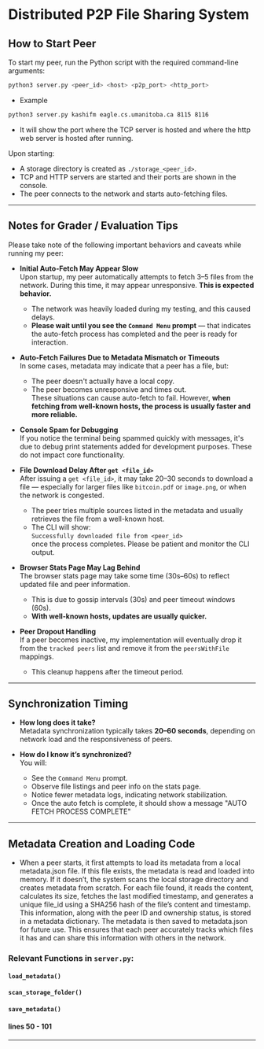 # Distributed P2P File Sharing System 

## How to Start Peer

To start my peer, run the Python script with the required command-line arguments:

```bash
python3 server.py <peer_id> <host> <p2p_port> <http_port>
```
- Example
```bash
python3 server.py kashifm eagle.cs.umanitoba.ca 8115 8116
```

- It will show the port where the TCP server is hosted and where the http web server is hosted after running.


Upon starting:
- A storage directory is created as `./storage_<peer_id>`.
- TCP and HTTP servers are started and their ports are shown in the console.
- The peer connects to the network and starts auto-fetching files.

---


##  Notes for Grader / Evaluation Tips

Please take note of the following important behaviors and caveats while running my peer:

- **Initial Auto-Fetch May Appear Slow**  
  Upon startup, my peer automatically attempts to fetch 3–5 files from the network. During this time, it may appear unresponsive. **This is expected behavior.**  
  - The network was heavily loaded during my testing, and this caused delays.
  - **Please wait until you see the `Command Menu` prompt** — that indicates the auto-fetch process has completed and the peer is ready for interaction.

- **Auto-Fetch Failures Due to Metadata Mismatch or Timeouts**  
  In some cases, metadata may indicate that a peer has a file, but:
  - The peer doesn't actually have a local copy.
  - The peer becomes unresponsive and times out.  
  These situations can cause auto-fetch to fail. However, **when fetching from well-known hosts, the process is usually faster and more reliable.**

- **Console Spam for Debugging**  
  If you notice the terminal being spammed quickly with messages, it's due to debug print statements added for development purposes. These do not impact core functionality.

- **File Download Delay After `get <file_id>`**  
  After issuing a `get <file_id>`, it may take 20–30 seconds to download a file — especially for larger files like `bitcoin.pdf` or `image.png`, or when the network is congested.  
  - The peer tries multiple sources listed in the metadata and usually retrieves the file from a well-known host.
  - The CLI will show:  
    `Successfully downloaded file from <peer_id>`  
    once the process completes. Please be patient and monitor the CLI output.

- **Browser Stats Page May Lag Behind**  
  The browser stats page may take some time (30s–60s) to reflect updated file and peer information.  
  - This is due to gossip intervals (30s) and peer timeout windows (60s).
  - **With well-known hosts, updates are usually quicker.**

- **Peer Dropout Handling**  
  If a peer becomes inactive, my implementation will eventually drop it from the `tracked peers` list and remove it from the `peersWithFile` mappings.  
  - This cleanup happens after the timeout period.

---

##  Synchronization Timing

- **How long does it take?**  
  Metadata synchronization typically takes **20–60 seconds**, depending on network load and the responsiveness of peers.

- **How do I know it’s synchronized?**  
  You will:
  - See the `Command Menu` prompt.
  - Observe file listings and peer info on the stats page.
  - Notice fewer metadata logs, indicating network stabilization.
  - Once the auto fetch is complete, it should show a message "AUTO FETCH PROCESS COMPLETE"

---

##  Metadata Creation and Loading Code

- When a peer starts, it first attempts to load its metadata from a local metadata.json file. If this file exists, the metadata is read and loaded into memory. If it doesn’t, the system scans the local storage directory and creates metadata from scratch. For each file found, it reads the content, calculates its size, fetches the last modified timestamp, and generates a unique file_id using a SHA256 hash of the file’s content and timestamp. This information, along with the peer ID and ownership status, is stored in a metadata dictionary. The metadata is then saved to metadata.json for future use. This ensures that each peer accurately tracks which files it has and can share this information with others in the network.

###  Relevant Functions in `server.py`:
#### `load_metadata()`
#### `scan_storage_folder()`
#### `save_metadata()`
#### lines 50 - 101

---


